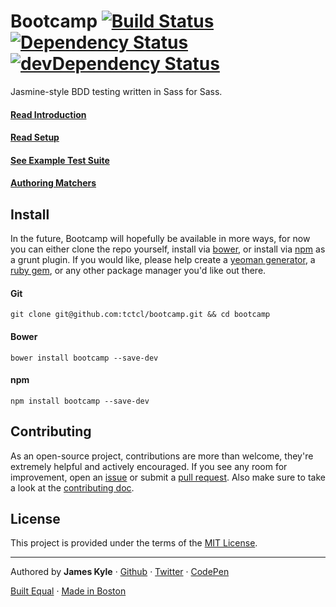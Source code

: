 Bootcamp [![Build Status](https://travis-ci.org/tctcl/bootcamp.png?branch=master)](https://travis-ci.org/tctcl/bootcamp) [![Dependency Status](https://david-dm.org/tctcl/bootcamp.png)](https://david-dm.org/tctcl/bootcamp) [![devDependency Status](https://david-dm.org/tctcl/bootcamp/dev-status.png)](https://david-dm.org/tctcl/bootcamp#info=devDependencies)
========

Jasmine-style BDD testing written in Sass for Sass.

#### [Read Introduction](https://github.com/tctcl/bootcamp/wiki/introduction)

#### [Read Setup](https://github.com/tctcl/bootcamp/wiki/setup)

#### [See Example Test Suite](https://github.com/tctcl/bootcamp/wiki/example-test-suite)

#### [Authoring Matchers](https://github.com/tctcl/bootcamp/wiki/authoring-matchers)

## Install

In the future, Bootcamp will hopefully be available in more ways, for now you can either clone the repo yourself, install via [bower](http://bower.io/), or install via [npm](https://npmjs.org/) as a grunt plugin. If you would like, please help create a [yeoman generator](http://yeoman.io/), a [ruby gem](http://rubygems.org/), or any other package manager you'd like out there.

#### Git

```
git clone git@github.com:tctcl/bootcamp.git && cd bootcamp
```

#### Bower

```
bower install bootcamp --save-dev
```

#### npm

```
npm install bootcamp --save-dev
```

## Contributing

As an open-source project, contributions are more than welcome, they're extremely helpful and actively encouraged. If you see any room for improvement, open an [issue](https://github.com/tctcl/bootcamp/issues) or submit a [pull request](https://github.com/tctcl/bootcamp/pulls). Also make sure to take a look at the [contributing doc](CONTRIBUTING.md).

## License

This project is provided under the terms of the [MIT License](LICENSE.md).

---

Authored by **James Kyle** · [Github](https://github.com/thejameskyle) · [Twitter](https://twitter.com/thejameskyle) · [CodePen](https://codepen.com/thejameskyle)

[Built Equal](www.hrc.org/donate) · [Made in Boston](http://bostonbuilt.org/)
